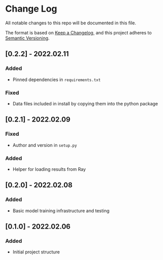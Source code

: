 # Change Log
All notable changes to this repo will be documented in this file.

The format is based on [Keep a Changelog](http://keepachangelog.com/), 
and this project adheres to [Semantic Versioning](http://semver.org/).

## [0.2.2] - 2022.02.11

### Added
- Pinned dependencies in `requirements.txt`

### Fixed
- Data files included in install by copying them into the python package

## [0.2.1] - 2022.02.09

### Fixed
- Author and version in `setup.py`

### Added
- Helper for loading results from Ray

## [0.2.0] - 2022.02.08

### Added
- Basic model training infrastructure and testing

## [0.1.0] - 2022.02.06

### Added
- Initial project structure